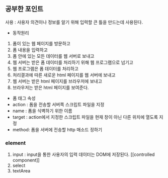 
## 공부한 포인트
사용 : 사용자 의견이나 정보를 알기 위해 입력할 큰 틀을 만드는데 사용된다.

- 동작원리
1. 폼이 있는 웹 페이지를 방문하고
2. 폼 내용을 입력하고
3. 폼 안에 있는 모든 데이터를 웹 서버로 보내고
4. 웹 서버는 받은 폼 데이터를 처리하기 위해 웹 프로그램으로 넘기고
5. 웹 프로그램은 폼 데이터를 처리하고
6. 처리결과에 따른 새로운 html 페이지를 웹 서버에 보내고
7. 웹 서버는 받은 html 페이지를 브라우저에 보내고
8. 브라우저는 받은 html 페이지를 보여준다.

- 폼 태그 속성
- action : 폼을 전송할 서버쪽 스크립트 파일을 지정
- name : 폼을 식벽하기 위한 이름
- target : action에서 지정한 스크립트 파일을 현재 창이 아닌 다른 위치에 열도록 지정
- method: 폼을 서버에 전송할 http 매소드 정하기


### element
1. input : input을 통한 사용자의 입력 데이터는 DOM에 저장된다. [[controlled component]]
2. select
3. textArea

